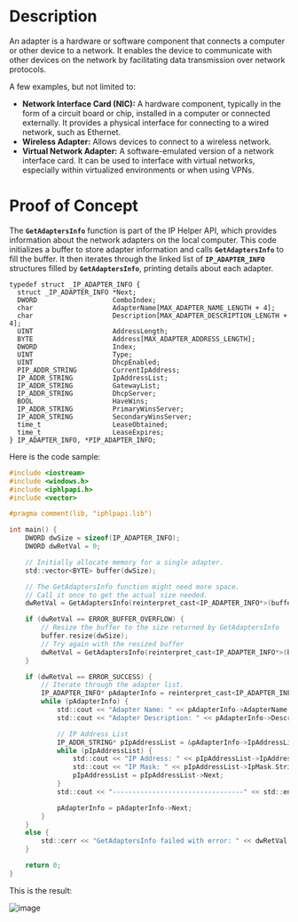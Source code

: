 # Description

An adapter is a hardware or software component that connects a computer or other device to a network. It enables the device to communicate with other devices on the network by facilitating data transmission over network protocols.

A few examples, but not limited to:

- **Network Interface Card (NIC):** A hardware component, typically in the form of a circuit board or chip, installed in a computer or connected externally. It provides a physical interface for connecting to a wired network, such as Ethernet.
- **Wireless Adapter:** Allows devices to connect to a wireless network.
- **Virtual Network Adapter:**  A software-emulated version of a network interface card. It can be used to interface with virtual networks, especially within virtualized environments or when using VPNs.

# Proof of Concept

The **`GetAdaptersInfo`** function is part of the IP Helper API, which provides information about the network adapters on the local computer. This code initializes a buffer to store adapter information and calls **`GetAdaptersInfo`** to fill the buffer. It then iterates through the linked list of **`IP_ADAPTER_INFO`** structures filled by **`GetAdaptersInfo`**, printing details about each adapter.

```
typedef struct _IP_ADAPTER_INFO {
  struct _IP_ADAPTER_INFO *Next;
  DWORD                   ComboIndex;
  char                    AdapterName[MAX_ADAPTER_NAME_LENGTH + 4];
  char                    Description[MAX_ADAPTER_DESCRIPTION_LENGTH + 4];
  UINT                    AddressLength;
  BYTE                    Address[MAX_ADAPTER_ADDRESS_LENGTH];
  DWORD                   Index;
  UINT                    Type;
  UINT                    DhcpEnabled;
  PIP_ADDR_STRING         CurrentIpAddress;
  IP_ADDR_STRING          IpAddressList;
  IP_ADDR_STRING          GatewayList;
  IP_ADDR_STRING          DhcpServer;
  BOOL                    HaveWins;
  IP_ADDR_STRING          PrimaryWinsServer;
  IP_ADDR_STRING          SecondaryWinsServer;
  time_t                  LeaseObtained;
  time_t                  LeaseExpires;
} IP_ADAPTER_INFO, *PIP_ADAPTER_INFO;
```

Here is the code sample:

```c
#include <iostream>
#include <windows.h>
#include <iphlpapi.h>
#include <vector>

#pragma comment(lib, "iphlpapi.lib")

int main() {
    DWORD dwSize = sizeof(IP_ADAPTER_INFO);
    DWORD dwRetVal = 0;

    // Initially allocate memory for a single adapter.
    std::vector<BYTE> buffer(dwSize);

    // The GetAdaptersInfo function might need more space. 
    // Call it once to get the actual size needed.
    dwRetVal = GetAdaptersInfo(reinterpret_cast<IP_ADAPTER_INFO*>(buffer.data()), &dwSize);

    if (dwRetVal == ERROR_BUFFER_OVERFLOW) {
        // Resize the buffer to the size returned by GetAdaptersInfo
        buffer.resize(dwSize);
        // Try again with the resized buffer
        dwRetVal = GetAdaptersInfo(reinterpret_cast<IP_ADAPTER_INFO*>(buffer.data()), &dwSize);
    }

    if (dwRetVal == ERROR_SUCCESS) {
        // Iterate through the adapter list.
        IP_ADAPTER_INFO* pAdapterInfo = reinterpret_cast<IP_ADAPTER_INFO*>(buffer.data());
        while (pAdapterInfo) {
            std::cout << "Adapter Name: " << pAdapterInfo->AdapterName << std::endl;
            std::cout << "Adapter Description: " << pAdapterInfo->Description << std::endl;

            // IP Address List
            IP_ADDR_STRING* pIpAddressList = &pAdapterInfo->IpAddressList;
            while (pIpAddressList) {
                std::cout << "IP Address: " << pIpAddressList->IpAddress.String << std::endl;
                std::cout << "IP Mask: " << pIpAddressList->IpMask.String << std::endl;
                pIpAddressList = pIpAddressList->Next;
            }
            std::cout << "---------------------------------" << std::endl;

            pAdapterInfo = pAdapterInfo->Next;
        }
    }
    else {
        std::cerr << "GetAdaptersInfo failed with error: " << dwRetVal << std::endl;
    }

    return 0;
}
```

This is the result:

![image](https://github.com/DebugPrivilege/WindowsAP1/assets/63166600/10962f92-16a5-492d-82b6-b280a2fdf8a2)

